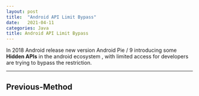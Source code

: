 ```yaml
---
layout: post
title:  "Android API Limit Bypass"
date:   2021-04-11
categories: Java
title: Android API Limit Bypass
---
```


In 2018 Android release new version Android Pie / 9 introducing some **Hidden APIs** in the android ecosystem , with limited access for developers are trying to bypass the restriction.

---
[](#header-1)**Previous-Method**
---


